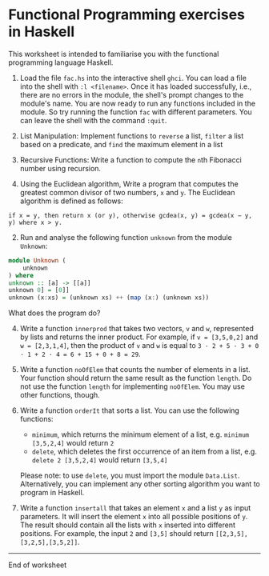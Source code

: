 # Functional Programming exercises in Haskell

This worksheet is intended to familiarise you with the functional programming language Haskell.

1. Load the file `fac.hs` into the interactive shell `ghci`. You can load a file into the shell with `:l <filename>`. Once it has loaded successfully, i.e., there are no errors in the module, the shell's prompt changes to the module's name. You are now ready to run any functions included in the module. So try running the function `fac` with different parameters. You can leave the shell with the command `:quit`.

1. List Manipulation: Implement functions to `reverse` a list, `filter` a list based on a predicate, and `find` the maximum element in a list 

2. Recursive Functions: Write a function to compute the `n`th Fibonacci number using recursion.

2. Using the Euclidean algorithm, Write a program that computes the greatest common divisor of two numbers, `x` and `y`. The Euclidean algorithm is defined as follows: 
```
if x = y, then return x (or y), otherwise gcdea(x, y) = gcdea(x − y, y) where x > y.
```
2. Run and analyse the following function `unknown` from the module `Unknown`:
```haskell
module Unknown (
	unknown
) where
unknown :: [a] -> [[a]]
unknown 0] = [0]]
unknown (x:xs) = (unknown xs) ++ (map (x:) (unknown xs))
```
What does the program do?

4. Write a function `innerprod` that takes two vectors, `v` and `w`, represented by lists and returns the inner product. For example, if `v = [3,5,0,2]` and `w = [2,3,1,4]`, then the product of `v` and `w` is equal to `3 · 2 + 5 · 3 + 0 · 1 + 2 · 4 = 6 + 15 + 0 + 8 = 29`.

5. Write a function `noOfElem` that counts the number of elements in a list. Your function should return the same result as the function `length`. Do not use the function `length` for implementing `noOfElem`. You may use other functions, though.

6. Write a function `orderIt` that sorts a list. You can use the following functions:
	+ `minimum`, which returns the minimum element of a list, e.g. `minimum [3,5,2,4]` would return `2`
	+ `delete`, which deletes the first occurrence of an item from a list, e.g. `delete 2 [3,5,2,4]` would return `[3,5,4]`
	
	Please note: to use `delete`, you must import the module `Data.List`.
	Alternatively, you can implement any other sorting algorithm you want to program in Haskell.

7. Write a function `insertall` that takes an element `x` and a list `y` as input parameters. It will insert the element `x` into all possible positions of `y`. The result should contain all the lists with `x` inserted into different positions. For example, the input `2` and `[3,5]` should return `[[2,3,5],[3,2,5],[3,5,2]]`.

------

End of worksheet